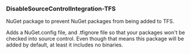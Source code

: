 ### DisableSourceControlIntegration-TFS
NuGet package to prevent NuGet packages from being added to TFS.

Adds a NuGet.config file, and .tfignore file so that your packages won't be checked into source control. Even though that means this package will be added by default, at least it includes no binaries.
